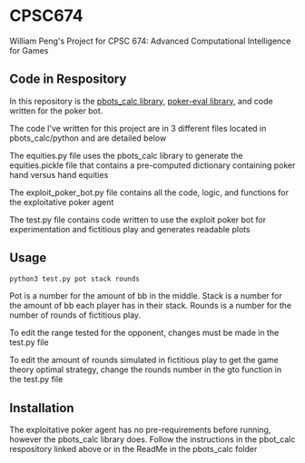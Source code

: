 # CPSC674
William Peng's Project for CPSC 674: Advanced Computational Intelligence for Games

## Code in Respository
In this repository is the [pbots_calc library](https://github.com/mitpokerbots/pbots_calc), [poker-eval library](https://github.com/atinm/poker-eval), and code written for the poker bot.

The code I've written for this project are in 3 different files located in pbots_calc/python and are detailed below

The equities.py file uses the pbots_calc library to generate the equities.pickle file that contains a pre-computed dictionary containing poker hand versus hand equities

The exploit_poker_bot.py file contains all the code, logic, and functions for the exploitative poker agent

The test.py file contains code written to use the exploit poker bot for experimentation and fictitious play and generates readable plots

## Usage
```bash
python3 test.py pot stack rounds
```

Pot is a number for the amount of bb in the middle. Stack is a number for the amount of bb each player has in their stack. Rounds is a number for the number of rounds of fictitious play.

To edit the range tested for the opponent, changes must be made in the test.py file

To edit the amount of rounds simulated in fictitious play to get the game theory optimal strategy, change the rounds number in the gto function in the test.py file

## Installation
The exploitative poker agent has no pre-requirements before running, however the pbots_calc library does. Follow the instructions in the pbot_calc respository linked above or in the ReadMe in the pbots_calc folder


